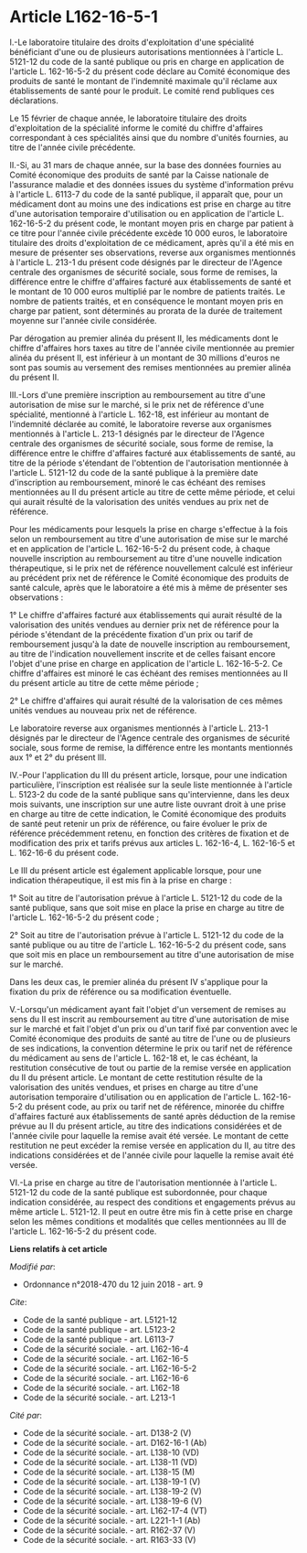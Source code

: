 # Article L162-16-5-1

I.-Le laboratoire titulaire des droits d'exploitation d'une spécialité bénéficiant d'une ou de plusieurs autorisations
mentionnées à l'article L. 5121-12 du code de la santé publique ou pris en charge en application de l'article L. 162-16-5-2
du présent code déclare au Comité économique des produits de santé le montant de l'indemnité maximale qu'il réclame aux
établissements de santé pour le produit. Le comité rend publiques ces déclarations. 

Le 15 février de chaque année, le laboratoire titulaire des droits d'exploitation de la spécialité informe le comité du
chiffre d'affaires correspondant à ces spécialités ainsi que du nombre d'unités fournies, au titre de l'année civile
précédente. 

II.-Si, au 31 mars de chaque année, sur la base des données fournies au Comité économique des produits de santé par la Caisse
nationale de l'assurance maladie   et des données issues du système d'information prévu à l'article L. 6113-7 du code de la
santé publique, il apparaît que, pour un médicament dont au moins une des indications est prise en charge au titre d'une
autorisation temporaire d'utilisation ou en application de l'article L. 162-16-5-2 du présent code, le montant moyen pris en
charge par patient à ce titre pour l'année civile précédente excède 10 000 euros, le laboratoire titulaire des droits
d'exploitation de ce médicament, après qu'il a été mis en mesure de présenter ses observations, reverse aux organismes
mentionnés à l'article L. 213-1 du présent code désignés par le directeur de l'Agence centrale des organismes de sécurité
sociale, sous forme de remises, la différence entre le chiffre d'affaires facturé aux établissements de santé et le montant
de 10 000 euros multiplié par le nombre de patients traités. Le nombre de patients traités, et en conséquence le montant
moyen pris en charge par patient, sont déterminés au prorata de la durée de traitement moyenne sur l'année civile
considérée. 

Par dérogation au premier alinéa du présent II, les médicaments dont le chiffre d'affaires hors taxes au titre de l'année
civile mentionnée au premier alinéa du présent II, est inférieur à un montant de 30 millions d'euros ne sont pas soumis au
versement des remises mentionnées au premier alinéa du présent II. 

III.-Lors d'une première inscription au remboursement au titre d'une autorisation de mise sur le marché, si le prix net de
référence d'une spécialité, mentionné à l'article L. 162-18, est inférieur au montant de l'indemnité déclarée au comité, le
laboratoire reverse aux organismes mentionnés à l'article L. 213-1 désignés par le directeur de l'Agence centrale des
organismes de sécurité sociale, sous forme de remise, la différence entre le chiffre d'affaires facturé aux établissements de
santé, au titre de la période s'étendant de l'obtention de l'autorisation mentionnée à l'article L. 5121-12 du code de la
santé publique à la première date d'inscription au remboursement, minoré le cas échéant des remises mentionnées au II du
présent article au titre de cette même période, et celui qui aurait résulté de la valorisation des unités vendues au prix net
de référence. 

Pour les médicaments pour lesquels la prise en charge s'effectue à la fois selon un remboursement au titre d'une autorisation
de mise sur le marché et en application de l'article L. 162-16-5-2 du présent code, à chaque nouvelle inscription au
remboursement au titre d'une nouvelle indication thérapeutique, si le prix net de référence nouvellement calculé est
inférieur au précédent prix net de référence le Comité économique des produits de santé calcule, après que le laboratoire a
été mis à même de présenter ses observations : 

1° Le chiffre d'affaires facturé aux établissements qui aurait résulté de la valorisation des unités vendues au dernier prix
net de référence pour la période s'étendant de la précédente fixation d'un prix ou tarif de remboursement jusqu'à la date de
nouvelle inscription au remboursement, au titre de l'indication nouvellement inscrite et de celles faisant encore l'objet
d'une prise en charge en application de l'article L. 162-16-5-2. Ce chiffre d'affaires est minoré le cas échéant des remises
mentionnées au II du présent article au titre de cette même période ; 

2° Le chiffre d'affaires qui aurait résulté de la valorisation de ces mêmes unités vendues au nouveau prix net de référence. 

Le laboratoire reverse aux organismes mentionnés à l'article L. 213-1 désignés par le directeur de l'Agence centrale des
organismes de sécurité sociale, sous forme de remise, la différence entre les montants mentionnés aux 1° et 2° du présent
III. 

IV.-Pour l'application du III du présent article, lorsque, pour une indication particulière, l'inscription est réalisée sur
la seule liste mentionnée à l'article L. 5123-2 du code de la santé publique sans qu'intervienne, dans les deux mois
suivants, une inscription sur une autre liste ouvrant droit à une prise en charge au titre de cette indication, le Comité
économique des produits de santé peut retenir un prix de référence, ou faire évoluer le prix de référence précédemment
retenu, en fonction des critères de fixation et de modification des prix et tarifs prévus aux articles L. 162-16-4, L.
162-16-5 et L. 162-16-6 du présent code. 

Le III du présent article est également applicable lorsque, pour une indication thérapeutique, il est mis fin à la prise en
charge : 

1° Soit au titre de l'autorisation prévue à l'article L. 5121-12 du code de la santé publique, sans que soit mise en place la
prise en charge au titre de l'article L. 162-16-5-2 du présent code ; 

2° Soit au titre de l'autorisation prévue à l'article L. 5121-12 du code de la santé publique ou au titre de l'article L.
162-16-5-2 du présent code, sans que soit mis en place un remboursement au titre d'une autorisation de mise sur le marché. 

Dans les deux cas, le premier alinéa du présent IV s'applique pour la fixation du prix de référence ou sa modification
éventuelle. 

V.-Lorsqu'un médicament ayant fait l'objet d'un versement de remises au sens du II est inscrit au remboursement au titre
d'une autorisation de mise sur le marché et fait l'objet d'un prix ou d'un tarif fixé par convention avec le Comité
économique des produits de santé au titre de l'une ou de plusieurs de ses indications, la convention détermine le prix ou
tarif net de référence du médicament au sens de l'article L. 162-18 et, le cas échéant, la restitution consécutive de tout ou
partie de la remise versée en application du II du présent article. Le montant de cette restitution résulte de la
valorisation des unités vendues, et prises en charge au titre d'une autorisation temporaire d'utilisation ou en application
de l'article L. 162-16-5-2 du présent code, au prix ou tarif net de référence, minorée du chiffre d'affaires facturé aux
établissements de santé après déduction de la remise prévue au II du présent article, au titre des indications considérées et
de l'année civile pour laquelle la remise avait été versée. Le montant de cette restitution ne peut excéder la remise versée
en application du II, au titre des indications considérées et de l'année civile pour laquelle la remise avait été versée. 

VI.-La prise en charge au titre de l'autorisation mentionnée à l'article L. 5121-12 du code de la santé publique est
subordonnée, pour chaque indication considérée, au respect des conditions et engagements prévus au même article L. 5121-12.
Il peut en outre être mis fin à cette prise en charge selon les mêmes conditions et modalités que celles mentionnées au III
de l'article L. 162-16-5-2 du présent code.

**Liens relatifs à cet article**

_Modifié par_:

  - Ordonnance n°2018-470 du 12 juin 2018 - art. 9

_Cite_:

  - Code de la santé publique - art. L5121-12
  - Code de la santé publique - art. L5123-2
  - Code de la santé publique - art. L6113-7
  - Code de la sécurité sociale. - art. L162-16-4
  - Code de la sécurité sociale. - art. L162-16-5
  - Code de la sécurité sociale. - art. L162-16-5-2
  - Code de la sécurité sociale. - art. L162-16-6
  - Code de la sécurité sociale. - art. L162-18
  - Code de la sécurité sociale. - art. L213-1

_Cité par_:

  - Code de la sécurité sociale. - art. D138-2 (V)
  - Code de la sécurité sociale. - art. D162-16-1 (Ab)
  - Code de la sécurité sociale. - art. L138-10 (VD)
  - Code de la sécurité sociale. - art. L138-11 (VD)
  - Code de la sécurité sociale. - art. L138-15 (M)
  - Code de la sécurité sociale. - art. L138-19-1 (V)
  - Code de la sécurité sociale. - art. L138-19-2 (V)
  - Code de la sécurité sociale. - art. L138-19-6 (V)
  - Code de la sécurité sociale. - art. L162-17-4 (VT)
  - Code de la sécurité sociale. - art. L221-1-1 (Ab)
  - Code de la sécurité sociale. - art. R162-37 (V)
  - Code de la sécurité sociale. - art. R163-33 (V)
